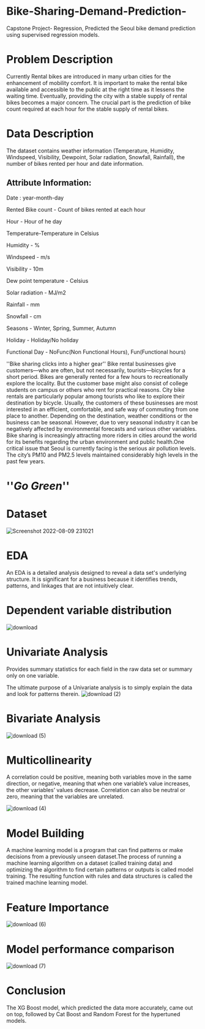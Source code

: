 # Bike-Sharing-Demand-Prediction-
Capstone Project- Regression, Predicted the Seoul bike demand prediction using supervised regression models.

# Problem Description
Currently Rental bikes are introduced in many urban cities for the enhancement of mobility comfort. It is important to make the rental bike available and accessible to the public at the right time as it lessens the waiting time. Eventually, providing the city with a stable supply of rental bikes becomes a major concern. The crucial part is the prediction of bike count required at each hour for the stable supply of rental bikes.
# Data Description
The dataset contains weather information (Temperature, Humidity, Windspeed, Visibility, Dewpoint, Solar radiation, Snowfall, Rainfall), the number of bikes rented per hour and date information.
## Attribute Information:

Date : year-month-day

Rented Bike count - Count of bikes rented at each hour

Hour - Hour of he day

Temperature-Temperature in Celsius

Humidity - %

Windspeed - m/s

Visibility - 10m

Dew point temperature - Celsius

Solar radiation - MJ/m2

Rainfall - mm

Snowfall - cm

Seasons - Winter, Spring, Summer, Autumn

Holiday - Holiday/No holiday

Functional Day - NoFunc(Non Functional Hours), Fun(Functional hours)

''Bike sharing clicks into a higher gear''
Bike rental businesses give customers—who are often, but not necessarily, tourists—bicycles for a short period. Bikes are generally rented for a few hours to recreationally explore the locality. But the customer base might also consist of college students on campus or others who rent for practical reasons.
City bike rentals are particularly popular among tourists who like to explore their destination by bicycle. Usually, the customers of these businesses are most interested in an efficient, comfortable, and safe way of commuting from one place to another. Depending on the destination, weather conditions or the business can be seasonal. However, due to very seasonal industry it can be negatively affected by environmental forecasts and various other variables.
Bike sharing is increasingly attracting more riders in cities around the world for its benefits regarding the urban environment and public health.One critical issue that Seoul is currently facing is the serious air pollution levels. The city’s PM10 and PM2.5 levels maintained considerably high levels in the past few years.
# ''*Go Green*''

# Dataset

![Screenshot 2022-08-09 231021](https://user-images.githubusercontent.com/99437560/183722661-459df77d-c121-4099-a4bd-3fb052579d45.png)
# EDA 
An EDA is a detailed analysis designed to reveal a data set's underlying structure. It is significant for a business because it identifies trends, patterns, and linkages that are not intuitively clear.
# Dependent variable distribution
![download](https://user-images.githubusercontent.com/99437560/183723054-f2ed338f-4643-467b-865c-022da606773a.png)
# Univariate Analysis
Provides summary statistics for each field in the raw data set or summary only on one variable.

The ultimate purpose of a Univariate analysis is to simply explain the data and look for patterns therein.
![download (2)](https://user-images.githubusercontent.com/99437560/183723440-d174d928-0528-4140-a345-f9de7e4ddcbb.png)

# Bivariate Analysis

![download (5)](https://user-images.githubusercontent.com/99437560/183724143-0d49d69c-6b0e-4e6e-bd64-063acbfa89c1.png)
# Multicollinearity
A correlation could be positive, meaning both variables move in the same direction, or negative, meaning that when one variable’s value increases, the other variables’ values decrease. Correlation can also be neutral or zero, meaning that the variables are unrelated.

![download (4)](https://user-images.githubusercontent.com/99437560/183724004-71deb0e5-3317-4586-b14c-c822f8a47fed.png)
# Model Building
A machine learning model is a program that can find patterns or make decisions from a previously unseen dataset.The process of running a machine learning algorithm on a dataset (called training data) and optimizing the algorithm to find certain patterns or outputs is called model training. The resulting function with rules and data structures is called the trained machine learning model.

# Feature Importance

![download (6)](https://user-images.githubusercontent.com/99437560/183725153-48b5c9ea-00e3-4c24-88e8-0f729cf91f6d.png)

# Model performance comparison

![download (7)](https://user-images.githubusercontent.com/99437560/183724904-67a952e7-d123-4453-8e51-201505dd4b56.png)

# Conclusion
The XG Boost model, which predicted the data more accurately, came out on top, followed by Cat Boost and Random Forest for the hypertuned models.

